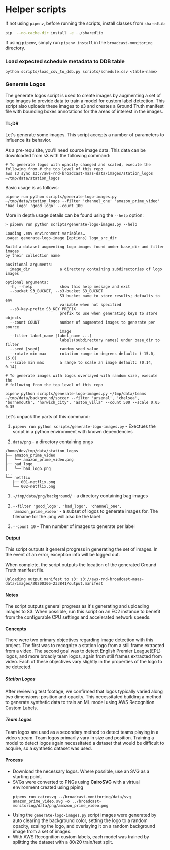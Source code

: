 # Helper scripts

If not using `pipenv`, before running the scripts, install classes from `sharedlib`

```bash
pip  --no-cache-dir install -e ../sharedlib
```

If using `pipenv`, simply run `pipenv install` in the `broadcast-monitoring` directory.

### Load expected schedule metadata to DDB table

```shell script
python scripts/load_csv_to_ddb.py scripts/schedule.csv <table-name>
```

### Generate Logos

The generate logos script is used to create images by augmenting a set of logo images to provide data to train a model for custom label detection. This script also uploads these images to s3 and creates a Ground Truth manifest file with bounding boxes annotations for the areas of interest in the images.

#### TL;DR

Let's generate some images. This script accepts a number of parameters to influence its behavior.

As a pre-requisite, you'll need source image data. This data can be downloaded from s3 with the following command:

```shell
# To generate logos with opacity changed and scaled, execute the following from # the top level of this repo
aws s3 sync s3://aws-rnd-broadcast-maas-data/images/station_logos ~/tmp/data/station_logos
```

Basic usage is as follows:

```
pipenv run python scripts/generate-logo-images.py ~/tmp/data/station_logos --filter 'channel_one' 'amazon_prime_video' 'bad_logo' 'good_logo' --count 100
```

More in depth usage details can be found using the `--help` option:

```
> pipenv run python scripts/generate-logo-images.py --help

Loading .env environment variables…
usage: generate-logo-image [options] logo_src_dir

Build a dataset augmenting logo images found under base_dir and filter images
by their collection name

positional arguments:
  image_dir             a directory containing subdirectories of logo images

optional arguments:
  -h, --help            show this help message and exit
  --bucket S3_BUCKET, --s3-bucket S3_BUCKET
                        S3 bucket name to store results; defualts to env
                        variable when not specified
  --s3-key-prefix S3_KEY_PREFIX
                        prefix to use when generating keys to store objects
  --count COUNT         number of augmented images to generate per source
                        image
  --filter label_name [label_name ...]
                        labels(subdirectory names) under base_dir to filter
  --seed [seed]         random seed value
  --rotate min max      rotation range in degrees default: (-15.0, 15.0)
  --scale min max       a range to scale an image default: (0.14, 0.14)

```

```shell
# To generate images with logos overlayed with random size, execute the
# following from the top level of this repo

pipenv python scripts/generate-logo-images.py ~/tmp/data/teams ~/tmp/data/background/soccer --filter 'arsenal', 'chelsea', 'bornemouth', 'norwich_city', 'aston_villa' --count 500 --scale 0.05 0.35
```

Let's unpack the parts of this command:

1. `pipenv run python scripts/generate-logo-images.py` - Exectues the script in a python environment with known dependencies

1. `data/png` - a directory containing pngs

```
/home/dev/tmp/data/station_logos
├── amazon_prime_video
│   └── amazon_prime_video.png
├── bad_logo
│   └── bad_logo.png
...
└── netflix
   ├── 001-netflix.png
   └── 002-netflix.png
```

1. `~/tmp/data/png/background/` - a directory containing bag images

1. `--filter 'good_logo', 'bad_logo', 'channel_one', 'amazon_prime_video'` - a subset of logos to generate images for. The filename for the .png will also be the label

1. `--count 10` - Then number of images to generate per label

#### Output

This script outputs it general progress in generating the set of images. In the event of an error, exception info will be logged out.

When complete, the script outputs the location of the generated Ground Truth manifest file.

```script
Uploading output.manifest to s3: s3://aws-rnd-broadcast-maas-data/images/20200306-233841/output.manifest
```

#### Notes

The script outputs general progress as it's generating and uploading images to S3. When possible, run this script on an EC2 instance to benefit from the configurable CPU settings and accelerated network speeds.

#### Concepts

There were two primary objectives regarding image detection with this project. The first was to recognize a station logo from a still frame extracted from a video. The second goal was to detect English Premier League(EPL) logos, and more broadly team logos, again from still frames extracted from video. Each of these objectives vary slightly in the properties of the logo to be detected.

##### Station Logos

After reviewing test footage, we confirmed that logos typically varied along two dimensions: position and opacity. This necessitated building a method to generate synthetic data to train an ML model using AWS Recognition Custom Labels.

##### Team Logos

Team logos are used as a secondary method to detect teams playing in a video stream. Team logos primarily vary in size and position. Training a model to detect logos again necessitated a dataset that would be difficult to acquire, so a synthetic dataset was used.

#### Process

- Download the necessary logos. Where possible, use an SVG as a starting point.
- SVGs were converted to PNGs using **CairoSVG** with a virtual environment created using piping
  ````
  pipenv run cairosvg ../broadcast-monitoring/data/svg amazon_prime_video.svg -o ../broadcast-monitoring/data/png/amazon_prime_video.png
  ````
- Using the `generate-logo-images.py` script images were generated by auto clearing the background color, setting the logo to a random opacity, scaling the logo, and overlaying it on a random background image from a set of images.
- With AWS Recognition custom labels, each model was trained by splitting the dataset with a 80/20 train/test split.
